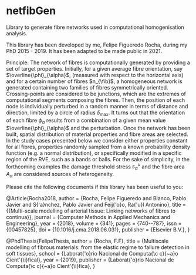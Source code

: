 # netfibGen
Library to generate fibre networks used in computational homogenisation analysis. 

This library has been developed by me, Felipe Figueredo Rocha, during my PhD 2015 - 2019. It has been adapted to be made public in 2021. 


Principle: The network of fibres is computationally generated by providing a set of target properties. Initially, for a given average fibre orientation,  say $\overline{\phi}_{\alpha}$, (measured with respect to the horizontal axis) and for a certain number of fibres $n_{\fib}$, a homogeneous network is generated containing two families of fibres symmetrically oriented. Crossing-points are considered to be junctions, which are the extremes of computational segments composing the fibres. Then, the position of each node is individually perturbed in a random manner in terms of distance and direction, limited by a circle of radius $\delta_{\max}$. It turns out that the orientation of each fibre $\phi_{\alpha}$ results from a combination of a given mean value $\overline{\phi}_{\alpha}$ and the perturbation. Once the network has been built, spatial distribution of material properties and fibre areas are selected. In the study cases presented below we consider either properties constant for all fibres, properties randomly sampled from a known probability density function (e.g. a normal distribution), or specifically modified in a specific region of the RVE, such as a bands or balls. For the sake of simplicity, in the forthcoming examples the  damage threshold stress $s_{\alpha}^u$ and the fibre area $A_{\alpha}$ are considered sources of heterogeneity.



Please cite the following documents if this library has been useful to you:

@Article{Rocha2018,
  author    = {Rocha, Felipe Figueredo and Blanco, Pablo Javier and S{\'a}nchez, Pablo Javier and Feij{\'o}o, Ra{\'u}l Antonino},
  title     = {{Multi-scale modelling of arterial tissue: Linking networks of fibres to continua}},
  journal   = {Computer Methods in Applied Mechanics and Engineering},
  year      = {2018},
  volume    = {341},
  pages     = {740--787},
  issn      = {00457825},
  doi       = {10.1016/j.cma.2018.06.031},
  publisher = {Elsevier B.V.},
}


@PhdThesis{FelipeThesis,
  author    = {Rocha, F.F},
  title     = {Multiscale modelling of fibrous materials: from the elastic regime to failure detection in soft tissues},
  school    = {Laborat{\'o}rio Nacional de Computa{\c c}{\~a}o Cient\'{\i}fical},
  year      = {2019},
  publisher = {Laborat{\'o}rio Nacional de Computa{\c c}{\~a}o Cient\'{\i}fica},
}
